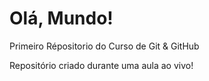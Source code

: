 # Olá, Mundo!
 Primeiro Répositorio do Curso de Git & GitHub

Repositório criado durante uma aula ao vivo!